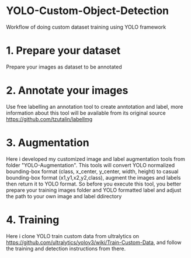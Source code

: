 # YOLO-Custom-Object-Detection
Workflow of doing custom dataset training using YOLO framework

# 1. Prepare your dataset
Prepare your images as dataset to be annotated

# 2. Annotate your images
Use free labelling an annotation tool to create anntotation and label, more information about this tool will be available from its original source https://github.com/tzutalin/labelImg

# 3. Augmentation
Here i developed my customized image and label augmentation tools from folder "YOLO-Augmentation". This tools will convert YOLO normalized bounding-box format (class, x_center, y_center, width, height) to casual bounding-box format (x1,y1,x2,y2,class), augment the images and labels then return it to YOLO format. 
So before you execute this tool, you better prepare your training images folder and YOLO formatted label and adjust the path to your own image and label ddirectory

# 4. Training
Here i clone YOLO train custom data from ultralytics on https://github.com/ultralytics/yolov3/wiki/Train-Custom-Data, and follow the training and detection instructions from there.
